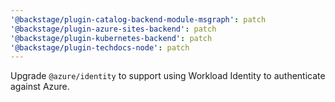 ```yaml
---
'@backstage/plugin-catalog-backend-module-msgraph': patch
'@backstage/plugin-azure-sites-backend': patch
'@backstage/plugin-kubernetes-backend': patch
'@backstage/plugin-techdocs-node': patch
---
```


Upgrade `@azure/identity` to support using Workload Identity to authenticate against Azure.

